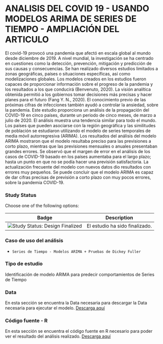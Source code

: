 ANALISIS DEL COVID 19 - USANDO MODELOS ARIMA DE SERIES DE TIEMPO - AMPLIACIÓN DEL ARTICULO
=================

El covid-19 provocó una pandemia que afectó en escala global al mundo desde diciembre de 2019. A nivel mundial, la investigación se ha centrado en cuestiones como la detección, prevención, mitigación y predicción de sus causas y consecuencias. Se han realizado diversos estudios limitados a zonas geográficas, países o situaciones específicas, así como modelizaciones globales. Los modelos creados en los estudios fueron capaces de proporcionar información sobre el progreso de la pandemia y los resultados a los que conducirá (Benvenuto, 2020). La visión analítica obtenida permitió a los gobiernos tomar decisiones más precisas y hacer planes para el futuro (Fang Y. N., 2020). El conocimiento previo de las próximas cifras de infecciones también ayudó a controlar la ansiedad, sobre la pandemia. Este estudio proporciona un análisis de la propagación del COVID-19 en cinco países, durante un periodo de cinco meses, de marzo a julio de 2020. El análisis muestra una tendencia similar para todo el mundo. Los países que pueden asociarse con la región geográfica y las similitudes de población se estudiaron utilizando el modelo de series temporales de media móvil autorregresiva (ARIMA). Los resultados del análisis del modelo ARIMA mostraron que el modelo resultaba preciso para las previsiones a corto plazo, mientras que las previsiones mensuales o anuales presentaban grandes errores. Se observó que el margen de error en el análisis de los casos de COVID-19 basado en los países aumentaba para el largo plazo; hasta un punto en que no se podía hacer una previsión satisfactoria. La actualización frecuente del modelo con nuevos datos dio resultados con errores muy pequeños. Se puede concluir que el modelo ARIMA es capaz de dar cifras precisas de previsión a corto plazo con muy pocos errores, sobre la pandemia COVID-19.

### Study Status

Choose one of the following options:

| Badge             | Description                          |
| ----------------- | ------------------------------------ |
| <img src="https://img.shields.io/badge/Study%20Status-Design%20Finalized-brightgreen.svg" alt="Study Status: Design Finalized"> | El estudio ha sido finalizado. | 

### Caso de uso del análisis

- `Series de Tiempo - Modelos ARIMA + Pruebas de Dickey Fuller`

### Tipo de estudio

Identificación de modelo ARIMA para predecir comportamientos de Series de Tiempo

### Data

En esta sección se encuentra la Data necesaria para descargar la Data necesaria para ejecutar el modelo. 
[Descarga aquí](time_series_covid19_global_JHH.csv)

### Código fuente - R

En esta sección se encuentra el código fuente en R necesario para poder ver el resultado del análisis realizado. 
[Descarga aquí](AnalisisCovid19_ModeloSeriesTiempo_Arima_Ampliacion.md)
